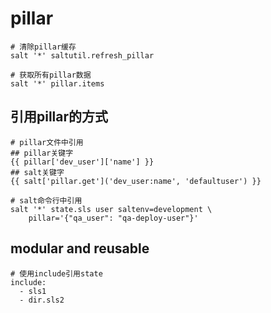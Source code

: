 # pillar

```
# 清除pillar缓存
salt '*' saltutil.refresh_pillar

# 获取所有pillar数据
salt '*' pillar.items
```

## 引用pillar的方式

```
# pillar文件中引用
## pillar关键字
{{ pillar['dev_user']['name'] }}
## salt关键字
{{ salt['pillar.get']('dev_user:name', 'defaultuser') }}

# salt命令行中引用
salt '*' state.sls user saltenv=development \
    pillar='{"qa_user": "qa-deploy-user"}'
```

## modular and reusable

```
# 使用include引用state
include:
  - sls1
  - dir.sls2
```
